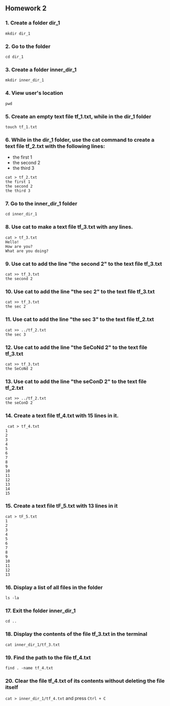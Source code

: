 ## Homework 2

### 1. Create a folder dir_1
`mkdir dir_1`

### 2. Go to the folder
`cd dir_1`

### 3. Create a folder inner_dir_1
`mkdir inner_dir_1`

### 4. View user's location
`pwd`

### 5. Create an empty text file tf_1.txt, while in the dir_1 folder
`touch tf_1.txt`

### 6. While in the dir_1 folder, use the cat command to create a text file tf_2.txt with the following lines:
- the first 1
- the second 2
- the third 3
```
cat > tf_2.txt
the first 1
the second 2
the third 3
```

### 7. Go to the inner_dir_1 folder
`cd inner_dir_1`

### 8. Use cat to make a text file tf_3.txt with any lines. 
```
cat > tf_3.txt
Hello!
How are you?
What are you doing?
```

### 9. Use cat to add the line "the second 2" to the text file tf_3.txt
```
cat >> tf_3.txt
the second 2
```

### 10. Use cat to add the line "the sec 2" to the text file tf_3.txt
```
cat >> tf_3.txt
the sec 2
```

### 11. Use cat to add the line "the sec 3" to the text file tf_2.txt
```
cat >> ../tf_2.txt
the sec 3
```

### 12. Use cat to add the line "the SeCoNd 2" to the text file tf_3.txt
```
cat >> tf_3.txt
the SeCoNd 2
```

### 13. Use cat to add the line "the seConD 2" to the text file tf_2.txt
```
cat >> ../tf_2.txt
the seConD 2
```

### 14. Create a text file tf_4.txt with 15 lines in it.
```
 cat > tf_4.txt
1
2
3
4
5
6
7
8
9
10
11
12
13
14
15
```

### 15. Create a text file tF_5.txt with 13 lines in it
```
cat > tF_5.txt
1
2
3
4
5
6
7
8
9
10
11
12
13
```

### 16. Display a list of all files in the folder
`ls -la`

### 17. Exit the folder inner_dir_1
`cd ..`

### 18. Display the contents of the file tf_3.txt in the terminal
`cat inner_dir_1/tf_3.txt`

### 19. Find the path to the file tf_4.txt
`find . -name tf_4.txt`

### 20. Clear the file tf_4.txt of its contents without deleting the file itself
`cat > inner_dir_1/tf_4.txt` and press `Ctrl + C`
